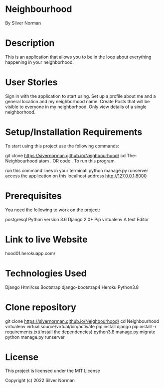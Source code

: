 # Neighbourhood
By Silver Norman


# Description
This is an application that allows you to be in the loop about everything happening in your neighborhood.  

# User Stories
Sign in with the application to start using.
Set up a profile about me and a general location and my neighborhood name.
Create Posts that will be visible to everyone in my neighborhood.
Only view details of a single neighborhood.

 

# Setup/Installation Requirements
To start using this project use the following commands:

git clone  https://sivernorman.github.io/Neighbourhood/
cd The-Neighbourhood
atom . OR code .
To run this program

run this command lines in your terminal:
python manage.py runserver
access the application on this localhost address http://127.0.0.1:8000

# Prerequisites
You need the following to work on the project:

postgresql
Python version 3.6
Django 2.0+
Pip
virtualenv
A text Editor


# Link to live Website
 hood01.herokuapp.com/


# Technologies Used
Django
Html/css
Bootstrap
django-bootstrap4
Heroku
Python3.8


# Clone repository
git clone   https://sivernorman.github.io/Neighbourhood/
cd Neighbourhood
virtualenv virtual
source/virtual/bin/activate
pip install django
pip install -r requirements.txt(Install the dependencies)
python3.8 manage.py migrate
python manage.py runserver
 
# License
This project is licensed under the MIT License

Copyright (c) 2022 Silver Norman
